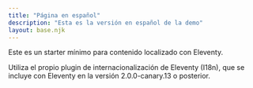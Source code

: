 ```yaml
---
title: "Página en español"
description: "Esta es la versión en español de la demo"
layout: base.njk
---
```


Este es un starter mínimo para contenido localizado con Eleventy.

Utiliza el propio plugin de internacionalización de Eleventy (I18n), que se incluye con Eleventy en la versión 2.0.0-canary.13 o posterior.
